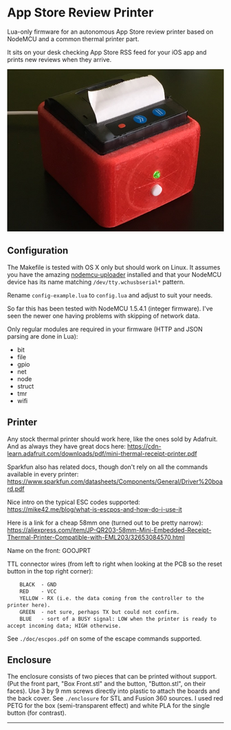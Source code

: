 # App Store Review Printer

Lua-only firmware for an autonomous App Store review printer based on NodeMCU and a common thermal printer part.

It sits on your desk checking App Store RSS feed for your iOS app and prints new reviews when they arrive.

![](picture.jpg "App Store Review Printer")

## Configuration

The Makefile is tested with OS X only but should work on Linux. It assumes you have the amazing [nodemcu-uploader](https://github.com/kmpm/nodemcu-uploader) installed and that your NodeMCU device has its name matching `/dev/tty.wchusbserial*` pattern.

Rename `config-example.lua` to `config.lua` and adjust to suit your needs.

So far this has been tested with NodeMCU 1.5.4.1 (integer firmware). I've seen the newer one having problems with skipping of network data. 

Only regular modules are required in your firmware (HTTP and JSON parsing are done in Lua):

- bit
- file
- gpio
- net
- node
- struct
- tmr
- wifi

## Printer

Any stock thermal printer should work here, like the ones sold by Adafruit. And as always they have great docs here: https://cdn-learn.adafruit.com/downloads/pdf/mini-thermal-receipt-printer.pdf

Sparkfun also has related docs, though don't rely on all the commands available in every printer: 
https://www.sparkfun.com/datasheets/Components/General/Driver%20board.pdf

Nice intro on the typical ESC codes supported:
https://mike42.me/blog/what-is-escpos-and-how-do-i-use-it

Here is a link for a cheap 58mm one (turned out to be pretty narrow):
https://aliexpress.com/item/JP-QR203-58mm-Mini-Embedded-Receipt-Thermal-Printer-Compatible-with-EML203/32653084570.html

Name on the front: GOOJPRT

TTL connector wires (from left to right when looking at the PCB so the reset button in the top right corner):

        BLACK  - GND
        RED    - VCC
        YELLOW - RX (i.e. the data coming from the controller to the printer here).
        GREEN  - not sure, perhaps TX but could not confirm.
        BLUE   - sort of a BUSY signal: LOW when the printer is ready to accept incoming data; HIGH otherwise.

See `./doc/escpos.pdf` on some of the escape commands supported.

## Enclosure

The enclosure consists of two pieces that can be printed without support. (Put the front part, "Box Front.stl" and the button, "Button.stl", on their faces). Use 3 by 9 mm screws directly into plastic to attach the boards and the back cover. See `./enclosure` for STL and Fusion 360 sources. I used red PETG for the box (semi-transparent effect) and white PLA for the single button (for contrast). 

---
